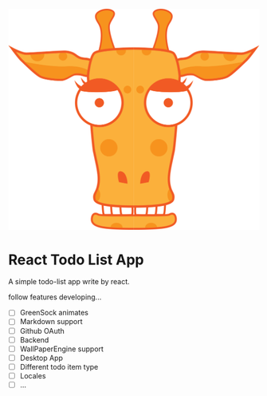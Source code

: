 ![](./src/favicon.svg)

# React Todo List App

A simple todo-list app write by react.

follow features developing...

-   [ ] GreenSock animates
-   [ ] Markdown support
-   [ ] Github OAuth
-   [ ] Backend
-   [ ] WallPaperEngine support
-   [ ] Desktop App
-   [ ] Different todo item type
-   [ ] Locales
-   [ ] ...
